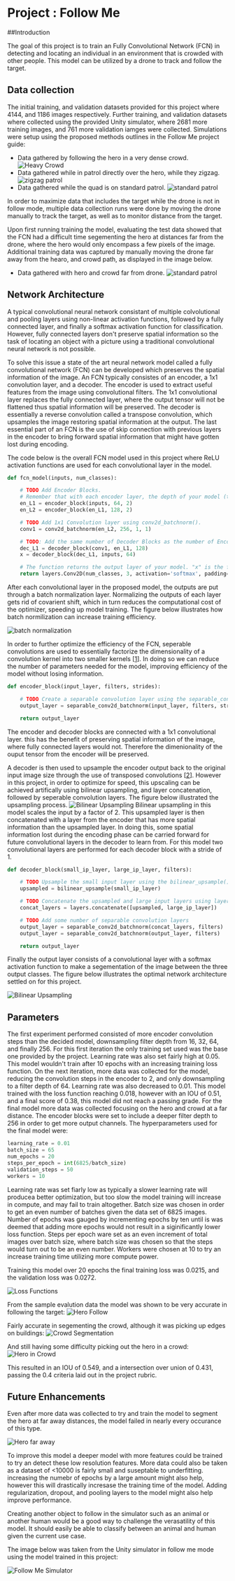 # Project : Follow Me

##Introduction

The goal of this project is to train an Fully Convolutional Network (FCN) in detecting and locating an individual in an environment that is crowded with other people. This model can be utilized by a drone to track and follow the target.

## Data collection
The initial training, and validation datasets provided for this project where 4144, and 1186 images respectively. Further training, and validation datasets where collected using the provided Unity simulator, where 2681 more training images, and 761 more validation iamges were collected. Simulations were setup using the proposed methods outlines in the Follow Me project guide:

* Data gathered by following the hero in a very dense crowd.
![Heavy Crowd](img/DC_Heavy_Crowd_MultiAnlge_Target.png)
* Data gathered while in patrol directly over the hero, while they zigzag.
![zigzag patrol](img/DC_Zigzag_Patrol.png)
* Data gathered while the quad is on standard patrol.
![standard patrol](img/DC_Standard_Patrol.png)


In order to maximize data that includes the target while the drone is not in follow mode, multiple data collection runs were done by moving the drone manually to track the target, as well as to monitor distance from the target.

Upon first running training the model, evaluating the test data showed that the FCN had a difficult time segementing the hero at distances far from the drone, where the hero would only encompass a few pixels of the image. Additional training data was captured by manually moving the drone far away from the hearo, and crowd path, as displayed in the image below.

* Data gathered with hero and crowd far from drone.
![standard patrol](img/DC_FarAway.png)

## Network Architecture

A typical convolutional neural network consistant of multiple colvolutional and pooling layers using non-linear activation functions, followed by a fully connected layer, and finally a softmax activation function for classification. However, fully connected layers don't preserve spatial information so the task of locating an object with a picture using a traditional convolutional neural network is not possible.

To solve this issue a state of the art neural network model called a fully convolutional network (FCN) can be developed which preserves the spatial information of the image. An FCN typically consistes of an encoder, a 1x1 convolution layer, and a decoder. The encoder is used to extract useful features from the image using convolutional filters. The 1x1 convolutional layer replaces the fully connected layer, where the output tensor will not be flattened thus spatial information will be preserved. The decoder is essentially a reverse convolution called a transpose convolution, which upsamples the image restoring spatial information at the output. The last essential part of an FCN is the use of skip connection with previous layers in the encoder to bring forward spatial information that might have gotten lost during encoding.

The code below is the overall FCN model used in this project where ReLU activation functions are used for each convolutional layer in the model.

```python
def fcn_model(inputs, num_classes):

    # TODO Add Encoder Blocks.
    # Remember that with each encoder layer, the depth of your model (the number of filters) increases.
    en_L1 = encoder_block(inputs, 64, 2)
    en_L2 = encoder_block(en_L1, 128, 2)

    # TODO Add 1x1 Convolution layer using conv2d_batchnorm().
    conv1 = conv2d_batchnorm(en_L2, 256, 1, 1)

    # TODO: Add the same number of Decoder Blocks as the number of Encoder Blocks
    dec_L1 = decoder_block(conv1, en_L1, 128)
    x = decoder_block(dec_L1, inputs, 64)

    # The function returns the output layer of your model. "x" is the final layer obtained from the last decoder_block()
    return layers.Conv2D(num_classes, 3, activation='softmax', padding='same')(x)
```

After each convolutional layer in the proposed model, the outputs are put through a batch normalization layer. Normalizing the outputs of each layer gets rid of covarient shift, which in turn reduces the computational cost of the optimizer, speeding up model training. The figure below illustrates how batch normilization can increase training efficiency.

![batch normalization](img/batch_normalization.png)

In order to further optimize the efficiency of the FCN, seperable convolutions are used to essentially factorize the dimensionality of a convolution kernel into two smaller kernels [[1]]. In doing so we can reduce the number of parameters needed for the model, improving efficiency of the model without losing information.

```python
def encoder_block(input_layer, filters, strides):

    # TODO Create a separable convolution layer using the separable_conv2d_batchnorm() function.
    output_layer = separable_conv2d_batchnorm(input_layer, filters, strides)

    return output_layer
```

The encoder and decoder blocks are connected with a 1x1 convolutional layer. this has the benefit of preserving spatial information of the image, where fully connected layers would not. Therefore the dimenionality of the ouput tensor from the encoder will be preserved.  

A decoder is then used to upsample the encoder output back to the original input image size through the use of transposed convolutions [[2]]. However in this project, in order to optimize for speed, this upscaling can be achieved artifically using bilinear upsampling,  and layer concatenation, followed by seperable convolution layers. The figure below illustrated the upsampling process.
![Bilinear Upsampling](img/bilinear_upsampling.png)
Bilinear upsampling in this model scales the input by a factor of 2. This upsampled layer is then concatenated with a layer from the encoder that has more spatial information than the upsampled layer. In doing this, some spatial information lost during the encoding phase can be carried forward for future convolutional layers in the decoder to learn from. For this model two convolutional layers are performed for each decoder block with a stride of 1.

```python
def decoder_block(small_ip_layer, large_ip_layer, filters):

    # TODO Upsample the small input layer using the bilinear_upsample() function.
    upsampled = bilinear_upsample(small_ip_layer)

    # TODO Concatenate the upsampled and large input layers using layers.concatenate
    concat_layers = layers.concatenate([upsampled, large_ip_layer])

    # TODO Add some number of separable convolution layers
    output_layer = separable_conv2d_batchnorm(concat_layers, filters)
    output_layer = separable_conv2d_batchnorm(output_layer, filters)

    return output_layer
```

Finally the output layer consists of a convolutional layer with a softmax activation function to make a segementation of the image between the three output classes. The figure below illustrates the optimal network architecture settled on for this project.

![Bilinear Upsampling](img/FCN_Architecture.png)


## Parameters

The first experiment performed consisted of more encoder convolution steps than the decided model, downsampling filter depth from 16, 32, 64, and finally 256. For this first iteration the only training set used was the base one provided by the project. Learning rate was also set fairly high at 0.05. This model wouldn't train after 10 epochs with an increasing training loss function. On the next iteration, more data was collected for the model, reducing the convolution steps in the encoder to 2, and only downsampling to a filter depth of 64. Learning rate was also decreased to 0.01. This model trained with the loss function reaching 0.018, however with an IOU of 0.51, and a final score of 0.38, this model did not reach a passing grade. For the final model more data was collected focusing on the hero and crowd at a far distance. The encoder blocks were set to include a deeper filter depth to 256 in order to get more output channels. The hyperparameters used for the final model were:

```python
learning_rate = 0.01
batch_size = 65
num_epochs = 20
steps_per_epoch = int(6825/batch_size)
validation_steps = 50
workers = 10
```

Learning rate was set fiarly low as typically a slower learning rate will producea better optimization, but too slow the model training will increase in compute, and may fail to train altogether. Batch size was chosen in order to get an even number of batches given the data set of 6825 images. Number of epochs was gauged by incrementing epochs by ten until is was deemed that adding more epochs would not result in a siginificantly lower loss function. Steps per epoch ware set as an even increment of total images over batch size, where batch size was chosen so that the steps would turn out to be an even number. Workers were chosen at 10 to try an increase training time utilizing more compute power.

Training this model over 20 epochs the final training loss was 0.0215, and the validation loss was 0.0272.

![Loss Functions](img/loss_function.png)

From the sample evalution data the model was shown to be very accurate in following the target:
![Hero Follow](img/UAV_Follow_Hero.png)

Fairly accurate in segementing the crowd, although it was picking up edges on buildings:
![Crowd Segmentation](img/UAV_Patrol_no_hero.png)

And still having some difficulty picking out the hero in a crowd:
![Hero in Crowd](img/UAV_Patrol_with_hero.png)

This resulted in an IOU of 0.549, and a intersection over union of 0.431, passing the 0.4 criteria laid out in the project rubric.


## Future Enhancements

Even after more data was collected to try and train the model to segment the hero at far away distances, the model failed in nearly every occurance of this type.

![Hero far away](img/UAV_Patrol_hero_issue.png)

To improve this model a deeper model with more features could be trained to try an detect these low resolution features. More data could also be taken as a dataset of <10000 is fairly small and suseptable to underfitting. increasing the numebr of epochs by a large amount might also help, however this will drastically incresase the training time of the model. Adding regularization, dropout, and pooling layers to the model might also help improve performance.

Creating another object to follow in the simulator such as an animal or another human would be a good way to challenge the verasatility of this model. It should easily be able to classify between an animal and human given the current use case.

The image below was taken from the Unity simulator in follow me mode using the model trained in this project:

![Follow Me Simulator](img/follow_me_simulator01.png)

[1]: https://www.tensorflow.org/api_docs/python/tf/keras/layers/SeparableConv2D
[2]: https://www.tensorflow.org/api_docs/python/tf/contrib/layers/conv2d_transpose
